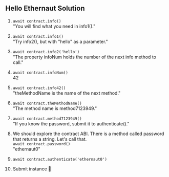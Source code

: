 ## Hello Ethernaut Solution


1. `await contract.info()`  
"You will find what you need in info1()."  


2. `await contract.info1()`  
"Try info2(), but with "hello" as a parameter."  


3. `await contract.info2('hello')`  
"The property infoNum holds the number of the next info method to call."  


4. `await contract.infoNum()`  
42  


5. `await contract.info42()`  
"theMethodName is the name of the next method."  


6. `await contract.theMethodName()`  
"The method name is method7123949."  


7. `await contract.method7123949()`  
"If you know the password, submit it to authenticate()."  


8. We should explore the contract ABI. There is a method called password that returns a string. Let's call that.  
`await contract.password()`  
"ethernaut0"  


9. `await contract.authenticate('ethernaut0')`  


10. Submit instance 🎉
